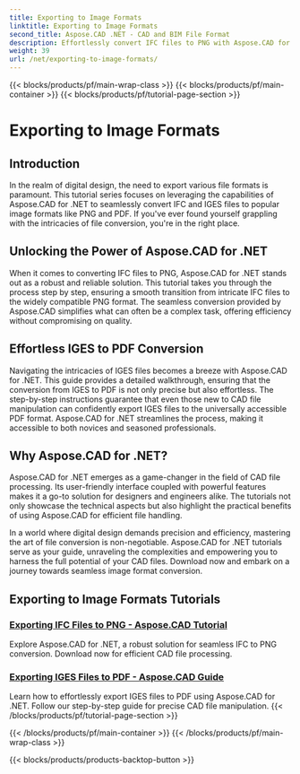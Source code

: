 ```yaml
---
title: Exporting to Image Formats
linktitle: Exporting to Image Formats
second_title: Aspose.CAD .NET - CAD and BIM File Format
description: Effortlessly convert IFC files to PNG with Aspose.CAD for .NET. Discover seamless CAD file processing and download for efficient file manipulation.
weight: 39
url: /net/exporting-to-image-formats/
---
```


{{< blocks/products/pf/main-wrap-class >}}
{{< blocks/products/pf/main-container >}}
{{< blocks/products/pf/tutorial-page-section >}}

# Exporting to Image Formats


## Introduction

In the realm of digital design, the need to export various file formats is paramount. This tutorial series focuses on leveraging the capabilities of Aspose.CAD for .NET to seamlessly convert IFC and IGES files to popular image formats like PNG and PDF. If you've ever found yourself grappling with the intricacies of file conversion, you're in the right place.

## Unlocking the Power of Aspose.CAD for .NET

When it comes to converting IFC files to PNG, Aspose.CAD for .NET stands out as a robust and reliable solution. This tutorial takes you through the process step by step, ensuring a smooth transition from intricate IFC files to the widely compatible PNG format. The seamless conversion provided by Aspose.CAD simplifies what can often be a complex task, offering efficiency without compromising on quality.

## Effortless IGES to PDF Conversion

Navigating the intricacies of IGES files becomes a breeze with Aspose.CAD for .NET. This guide provides a detailed walkthrough, ensuring that the conversion from IGES to PDF is not only precise but also effortless. The step-by-step instructions guarantee that even those new to CAD file manipulation can confidently export IGES files to the universally accessible PDF format. Aspose.CAD for .NET streamlines the process, making it accessible to both novices and seasoned professionals.

## Why Aspose.CAD for .NET?

Aspose.CAD for .NET emerges as a game-changer in the field of CAD file processing. Its user-friendly interface coupled with powerful features makes it a go-to solution for designers and engineers alike. The tutorials not only showcase the technical aspects but also highlight the practical benefits of using Aspose.CAD for efficient file handling.

In a world where digital design demands precision and efficiency, mastering the art of file conversion is non-negotiable. Aspose.CAD for .NET tutorials serve as your guide, unraveling the complexities and empowering you to harness the full potential of your CAD files. Download now and embark on a journey towards seamless image format conversion.
## Exporting to Image Formats Tutorials
### [Exporting IFC Files to PNG - Aspose.CAD Tutorial](./exporting-ifc-files-to-png/)
Explore Aspose.CAD for .NET, a robust solution for seamless IFC to PNG conversion. Download now for efficient CAD file processing.
### [Exporting IGES Files to PDF - Aspose.CAD Guide](./exporting-iges-files-to-pdf/)
Learn how to effortlessly export IGES files to PDF using Aspose.CAD for .NET. Follow our step-by-step guide for precise CAD file manipulation.
{{< /blocks/products/pf/tutorial-page-section >}}

{{< /blocks/products/pf/main-container >}}
{{< /blocks/products/pf/main-wrap-class >}}

{{< blocks/products/products-backtop-button >}}
